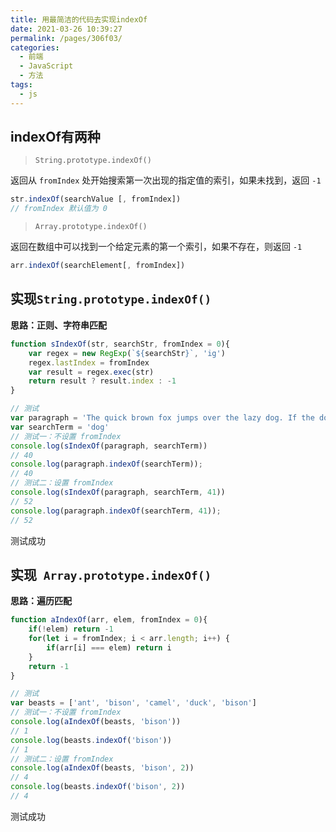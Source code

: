 ```yaml
---
title: 用最简洁的代码去实现indexOf
date: 2021-03-26 10:39:27
permalink: /pages/306f03/
categories:
  - 前端
  - JavaScript
  - 方法
tags:
  - js
---
```


## indexOf有两种

> `String.prototype.indexOf()`

返回从 `fromIndex` 处开始搜索第一次出现的指定值的索引，如果未找到，返回 `-1`

```js
str.indexOf(searchValue [, fromIndex])
// fromIndex 默认值为 0
```

> `Array.prototype.indexOf()`

返回在数组中可以找到一个给定元素的第一个索引，如果不存在，则返回 `-1`

```js
arr.indexOf(searchElement[, fromIndex])
```

## 实现`String.prototype.indexOf()`

**思路：正则、字符串匹配**

```js
function sIndexOf(str, searchStr, fromIndex = 0){
    var regex = new RegExp(`${searchStr}`, 'ig')
    regex.lastIndex = fromIndex
    var result = regex.exec(str)
    return result ? result.index : -1
}

// 测试
var paragraph = 'The quick brown fox jumps over the lazy dog. If the dog barked, was it really lazy?'
var searchTerm = 'dog'
// 测试一：不设置 fromIndex
console.log(sIndexOf(paragraph, searchTerm))
// 40
console.log(paragraph.indexOf(searchTerm));
// 40
// 测试二：设置 fromIndex
console.log(sIndexOf(paragraph, searchTerm, 41))
// 52
console.log(paragraph.indexOf(searchTerm, 41));
// 52
```

测试成功

## 实现` Array.prototype.indexOf()`

**思路：遍历匹配**

```js
function aIndexOf(arr, elem, fromIndex = 0){
    if(!elem) return -1
    for(let i = fromIndex; i < arr.length; i++) {
        if(arr[i] === elem) return i
    }
    return -1
}

// 测试
var beasts = ['ant', 'bison', 'camel', 'duck', 'bison']
// 测试一：不设置 fromIndex
console.log(aIndexOf(beasts, 'bison'))
// 1
console.log(beasts.indexOf('bison'))
// 1
// 测试二：设置 fromIndex
console.log(aIndexOf(beasts, 'bison', 2))
// 4
console.log(beasts.indexOf('bison', 2))
// 4
```

测试成功